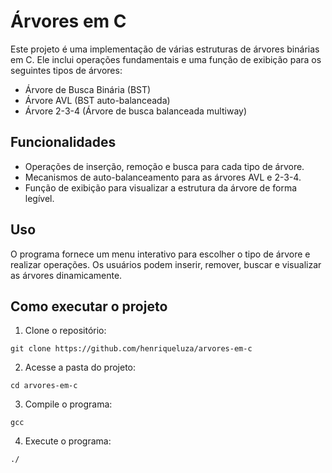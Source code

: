 # Árvores em C

Este projeto é uma implementação de várias estruturas de árvores binárias em C. Ele inclui operações fundamentais e uma função de exibição para os seguintes tipos de árvores:

* Árvore de Busca Binária (BST)
* Árvore AVL (BST auto-balanceada)
* Árvore 2-3-4 (Árvore de busca balanceada multiway)

## Funcionalidades

* Operações de inserção, remoção e busca para cada tipo de árvore.
* Mecanismos de auto-balanceamento para as árvores AVL e 2-3-4.
* Função de exibição para visualizar a estrutura da árvore de forma legível.

## Uso

O programa fornece um menu interativo para escolher o tipo de árvore e realizar operações. Os usuários podem inserir, remover, buscar e visualizar as árvores dinamicamente.

## Como executar o projeto

1. Clone o repositório:

```
git clone https://github.com/henriqueluza/arvores-em-c
```

2. Acesse a pasta do projeto:

```
cd arvores-em-c
```

3. Compile o programa:

```
gcc 
```

4. Execute o programa:
```
./
```

